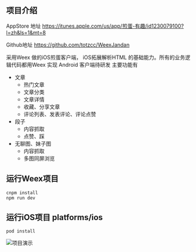 ## 项目介绍
AppStore 地址
https://itunes.apple.com/us/app/煎蛋-有趣/id1230079100?l=zh&ls=1&mt=8

Github地址
https://github.com/totzcc/WeexJandan

采用Weex 做的iOS煎蛋客户端，
iOS拓展解析HTML 的基础能力。所有的业务逻辑代码都用Weex 实现
Android 客户端待研发
主要功能有
  - 文章
    - 热门文章
    - 文章分类
    - 文章详情
    - 收藏、分享文章
    - 评论列表、发表评论、评论点赞
  - 段子
    - 内容抓取
    - 点赞、踩
  - 无聊图、妹子图
    - 内容抓取
    - 多图同屏浏览

## 运行Weex项目

```
cnpm install
npm run dev
```

## 运行iOS项目 platforms/ios

```
pod install
```

![项目演示](http://i2.muimg.com/588926/68762976de9614db.gif)
